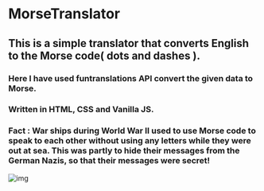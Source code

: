 # MorseTranslator
## This is a simple translator that converts English to the Morse code( dots and dashes ).

### Here I have used funtranslations API convert the given data to Morse.

### Written in HTML, CSS and Vanilla JS.

### Fact : War ships during World War II used to use Morse code to speak to each other without using any letters while they were out at sea. This was partly to hide their messages from the German Nazis, so that their messages were secret!


![img](https://scoutlife.org/wp-content/uploads/2007/02/morsecode-1.jpg?w=700)
